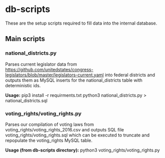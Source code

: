# db-scripts
These are the setup scripts required to fill data into the internal database.

## Main scripts
### national_districts.py
Parses current legislator data from https://github.com/unitedstates/congress-legislators/blob/master/legislators-current.yaml into federal districts and outputs them as MySQL inserts for the national_districts table with deterministic ids.

**Usage:**
pip3 install -r requirments.txt
python3 national_districts.py > national_districts.sql

### voting_rights/voting_rights.py
Parses our compilation of voting laws from voting_rights/voting_rights_2016.csv and outputs SQL file voting_rights/voting_rights.sql which can be executed to truncate and repopulate the voting_rights MySQL table.

**Usage (from db-scripts directory):**
python3 voting_rights/voting_rights.py